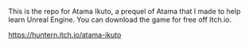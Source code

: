 This is the repo for Atama Ikuto, a prequel of Atama that I made to help learn Unreal Engine. You can download the game for free off Itch.io.

https://huntern.itch.io/atama-ikuto

